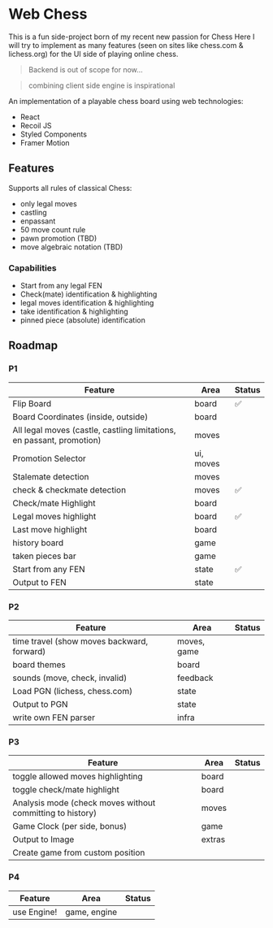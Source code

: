 # Web Chess

This is a fun side-project born of my recent new passion for Chess
Here I will try to implement as many features (seen on sites like chess.com & lichess.org)
for the UI side of playing online chess.

> Backend is out of scope for now...

> combining client side engine is inspirational 

An implementation of a playable chess board using web technologies: 

- React
- Recoil JS
- Styled Components
- Framer Motion


## Features

Supports all rules of classical Chess:

- only legal moves
- castling
- enpassant
- 50 move count rule
- pawn promotion (TBD)
- move algebraic notation (TBD)

### Capabilities 

- Start from any legal FEN
- Check(mate) identification & highlighting
- legal moves identification & highlighting
- take identification & highlighting
- pinned piece (absolute) identification

## Roadmap

### P1

| Feature | Area | Status
|-------- | -----| -----------
| Flip Board | board |   ✅
| Board Coordinates (inside, outside) | board |
| All legal moves (castle, castling limitations, en passant, promotion) | moves | 
| Promotion Selector | ui, moves | 
| Stalemate detection | moves |
| check & checkmate detection | moves | ✅
| Check/mate Highlight | board |
| Legal moves highlight | board | ✅
| Last move highlight | board |
| history board | game |
| taken pieces bar | game | 
| Start from any FEN | state |  ✅
| Output to FEN | state |


### P2

| Feature | Area | Status
|-------- | -----| -----------
| time travel (show moves backward, forward) | moves, game |
| board themes | board | 
| sounds (move, check, invalid) | feedback |
| Load PGN (lichess, chess.com) | state |
| Output to PGN | state |
| write own FEN parser | infra

### P3

| Feature | Area | Status
|-------- | -----| -----------
| toggle allowed moves highlighting | board | 
| toggle check/mate highlight | board |
| Analysis mode (check moves without committing to history) | moves |
| Game Clock (per side, bonus) | game |
| Output to Image | extras |
| Create game from custom position

### P4

| Feature | Area | Status
|-------- | -----| -----------
| use Engine! | game, engine | 
